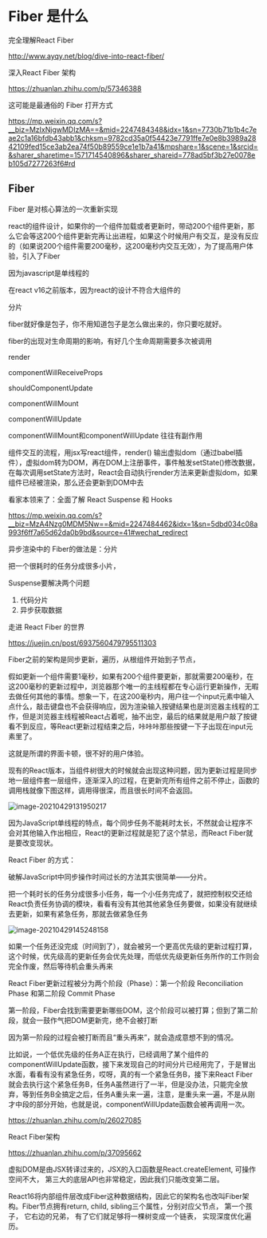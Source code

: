 # Fiber 是什么

完全理解React Fiber

http://www.ayqy.net/blog/dive-into-react-fiber/

深入React Fiber 架构

https://zhuanlan.zhihu.com/p/57346388



这可能是最通俗的 Fiber 打开方式

https://mp.weixin.qq.com/s?__biz=MzIxNjgwMDIzMA==&mid=2247484348&idx=1&sn=7730b71b1b4c7eae2c1a16bfdb43abb1&chksm=9782cd35a0f54423e7791ffe7e0e8b3989a2842109fed15ce3ab2ea74f50b89559ce1e1b7a41&mpshare=1&scene=1&srcid=&sharer_sharetime=1571714540896&sharer_shareid=778ad5bf3b27e0078eb105d7277263f6#rd



## Fiber

Fiber 是对核心算法的一次重新实现

react的组件设计，如果你的一个组件加载或者更新时，带动200个组件更新，那么它会等这200个组件更新完再让出进程，如果这个时候用户有交互，是没有反应的（如果说200个组件需要200毫秒，这200毫秒内交互无效），为了提高用户体验，引入了Fiber

因为javascript是单线程的

在react v16之前版本，因为react的设计不符合大组件的

分片

fiber就好像是包子，你不用知道包子是怎么做出来的，你只要吃就好。

fiber的出现对生命周期的影响，有好几个生命周期需要多次被调用

render

componentWillReceiveProps

shouldComponentUpdate

componentWillMount

componentWillUpdate

componentWillMount和componentWillUpdate 往往有副作用



组件交互的流程，用jsx写react组件，render() 输出虚拟dom（通过babel插件），虚拟dom转为DOM，再在DOM上注册事件，事件触发setState()修改数据，在每次调用setState方法时，React会自动执行render方法来更新虚拟dom，如果组件已经被渲染，那么还会更新到DOM中去



看家本领来了：全面了解 React Suspense 和 Hooks

https://mp.weixin.qq.com/s?__biz=MzA4Nzg0MDM5Nw==&mid=2247484462&idx=1&sn=5dbd034c08a993f6ff7a65d62da0b9bd&source=41#wechat_redirect

异步渲染中的 Fiber的做法是：分片

把一个很耗时的任务分成很多小片，





Suspense要解决两个问题

1. 代码分片
2. 异步获取数据



走进 React Fiber 的世界

https://juejin.cn/post/6937560479795511303





Fiber之前的架构是同步更新，遍历，从根组件开始到子节点，



假如更新一个组件需要1毫秒，如果有200个组件要更新，那就需要200毫秒，在这200毫秒的更新过程中，浏览器那个唯一的主线程都在专心运行更新操作，无暇去做任何其他的事情。想象一下，在这200毫秒内，用户往一个input元素中输入点什么，敲击键盘也不会获得响应，因为渲染输入按键结果也是浏览器主线程的工作，但是浏览器主线程被React占着呢，抽不出空，最后的结果就是用户敲了按键看不到反应，等React更新过程结束之后，咔咔咔那些按键一下子出现在input元素里了。

这就是所谓的界面卡顿，很不好的用户体验。

现有的React版本，当组件树很大的时候就会出现这种问题，因为更新过程是同步地一层组件套一层组件，逐渐深入的过程，在更新完所有组件之前不停止，函数的调用栈就像下图这样，调用得很深，而且很长时间不会返回。

![image-20210429131950217](C:/Users/hanbo/AppData/Roaming/Typora/typora-user-images/image-20210429131950217.png)

因为JavaScript单线程的特点，每个同步任务不能耗时太长，不然就会让程序不会对其他输入作出相应，React的更新过程就是犯了这个禁忌，而React Fiber就是要改变现状。



React Fiber 的方式：

破解JavaScript中同步操作时间过长的方法其实很简单——分片。

把一个耗时长的任务分成很多小任务，每一个小任务完成了，就把控制权交还给React负责任务协调的模块，看看有没有其他其他紧急任务要做，如果没有就继续去更新，如果有紧急任务，那就去做紧急任务

![image-20210429145248158](C:/Users/hanbo/AppData/Roaming/Typora/typora-user-images/image-20210429145248158.png)





如果一个任务还没完成（时间到了），就会被另一个更高优先级的更新过程打算，这个时候，优先级高的更新任务会优先处理，而低优先级更新任务所作的工作则会完全作废，然后等待机会重头再来



React Fiber更新过程被分为两个阶段（Phase）：第一个阶段 Reconciliation Phase 和第二阶段 Commit Phase



第一阶段，Fiber会找到需要更新哪些DOM，这个阶段可以被打算；但到了第二阶段，就会一鼓作气把DOM更新完，绝不会被打断



因为第一阶段的过程会被打断而且“重头再来”，就会造成意想不到的情况。

比如说，一个低优先级的任务A正在执行，已经调用了某个组件的componentWillUpdate函数，接下来发现自己的时间分片已经用完了，于是冒出水面，看看有没有紧急任务，哎呀，真的有一个紧急任务B，接下来React Fiber就会去执行这个紧急任务B，任务A虽然进行了一半，但是没办法，只能完全放弃，等到任务B全搞定之后，任务A重头来一遍，注意，是重头来一遍，不是从刚才中段的部分开始，也就是说，componentWillUpdate函数会被再调用一次。

https://zhuanlan.zhihu.com/p/26027085



React Fiber架构

https://zhuanlan.zhihu.com/p/37095662

虚拟DOM是由JSX转译过来的，JSX的入口函数是React.createElement, 可操作空间不大， 第三大的底层API也非常稳定，因此我们只能改变第二层。

React16将内部组件层改成Fiber这种数据结构，因此它的架构名也改叫Fiber架构。Fiber节点拥有return, child, sibling三个属性，分别对应父节点， 第一个孩子， 它右边的兄弟， 有了它们就足够将一棵树变成一个链表， 实现深度优化遍历。






















































